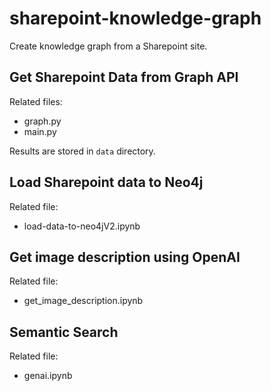 # sharepoint-knowledge-graph
Create knowledge graph from a Sharepoint site.

## Get Sharepoint Data from Graph API

Related files:
- graph.py
- main.py

Results are stored in `data` directory.

## Load Sharepoint data to Neo4j

Related file:
- load-data-to-neo4jV2.ipynb

## Get image description using OpenAI 

Related file:
- get_image_description.ipynb

## Semantic Search

Related file:
- genai.ipynb